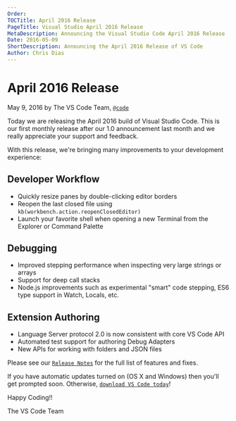 ```yaml
---
Order:
TOCTitle: April 2016 Release
PageTitle: Visual Studio April 2016 Release
MetaDescription: Announcing the Visual Studio Code April 2016 Release
Date: 2016-05-09
ShortDescription: Announcing the April 2016 Release of VS Code
Author: Chris Dias
---
```


# April 2016 Release

May 9, 2016 by The VS Code Team, [`@code`](HTTPS://twitter.com/code)

Today we are releasing the April 2016 build of Visual Studio Code. This is our first monthly release after our 1.0 announcement last month and we really appreciate your support and feedback.

With this release, we're bringing many improvements to your development experience:

## Developer Workflow

* Quickly resize panes by double-clicking editor borders
* Reopen the last closed file using `kb(workbench.action.reopenClosedEditor)`
* Launch your favorite shell when opening a new Terminal from the Explorer or Command Palette

## Debugging

* Improved stepping performance when inspecting very large strings or arrays
* Support for deep call stacks
* Node.js improvements such as experimental "smart" code stepping, ES6 type support in Watch, Locals, etc.

## Extension Authoring

* Language Server protocol 2.0 is now consistent with core VS Code API
* Automated test support for authoring Debug Adapters
* New APIs for working with folders and JSON files

Please see our [`Release Notes`](HTTPS://go.microsoft.com/fwlink/?LinkID=533483) for the full list of features and fixes.

If you have automatic updates turned on (OS X and Windows) then you'll get prompted soon. Otherwise, [`download VS Code today`](HTTPS://code.visualstudio.com)!

Happy Coding!!

The VS Code Team

